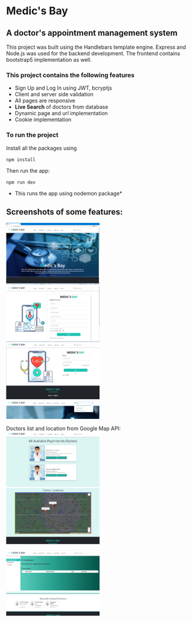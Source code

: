 # Medic's Bay
## A doctor's appointment management system
This project was built using the Handlebars template engine. Express and Node.js was used for the backend development. The frontend contains bootstrap5 implementation as well.

### This project contains the following features
- Sign Up and Log In using JWT, bcryptjs
- Client and server side validation
- All pages are responsive
- **Live Search** of doctors from database
- Dynamic page and url implementation
- Cookie implementation

### To run the project
Install all the packages using
```
npm install
```
Then run the app:
```
npm run dev
```
* This runs the app using nodemon package*

## Screenshots of  some features:

<img src="assets/1.jpg" width=50%>
<img src="assets/3.jpg" width=50%>
<img src="assets/2.jpg" width=50%>
<img src="assets/7.jpg" width=50%>

Doctors list and location from Google Map API:  
<img src="assets/4.jpg" width=50%>
<img src="assets/5.jpg" width=50%>

<img src="assets/6.jpg" width=50%>
<img src="assets/8.jpg" width=50%>


